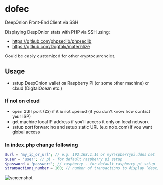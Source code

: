 # dofec
DeepOnion Front-End Client via SSH

Displaying DeepOnion stats with PHP via SSH using:
- https://github.com/phpseclib/phpseclib
- https://github.com/Dogfalo/materialize

Could be easily customized for other cryptocurrencies.


## Usage
- setup DeepOnion wallet on Raspberry Pi (or some other machine) or cloud (DigitalOcean etc.)
### If not on cloud
- open SSH port (22) if it is not opened (if you don't know how contact your ISP)
- get machine local IP address if you'll access it only on local network
- setup port forwarding and setup static URL (e.g noip.com) if you want global access
### In index.php change following
```php
$url = 'my_ip_or_url'; // e.g. 192.168.1.10 or myraspberrypi.ddns.net
$user = 'user'; // pi - for default raspberry pi setup
$password = 'password'; // raspberry - for default raspberry pi setup
$transactions_number = 100; // number of transactions to display (desc)
```
![screenshot](screenshot.png)
